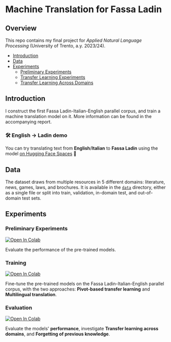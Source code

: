 # Machine Translation for Fassa Ladin

## Overview
This repo contains my final project for _Applied Natural Language Processing_ (University of Trento, a.y. 2023/24).

- [Introduction](#introduction)
- [Data](#data)
- [Experiments](#experiments)
  - [Preliminary Experiments](#preliminary-experiments)
  - [Transfer Learning Experiments](#training)
  - [Transfer Learning Across Domains](#evaluation)

## Introduction
I construct the first Fassa Ladin-Italian-English parallel corpus, and train a machine translation model on it. More information can be found in the accompanying report.

### 🛠 English → Ladin demo
You can try translating text from **English**/**Italian** to **Fassa Ladin** using the model [on Hugging Face Spaces](https://huggingface.co/spaces/jo-valer/fassa-ladin-machine-translation) 🦀


## Data
The dataset draws from multiple resources in 5 different domains: literature, news, games, laws, and brochures. It is available in the [`data`](https://github.com/jo-valer/machine-translation-ladin-fascian/tree/main/data) directory, either as a single file or split into train, validation, in-domain test, and out-of-domain test sets.

## Experiments

### Preliminary Experiments

<a target="_blank" href="https://colab.research.google.com/github/jo-valer/machine-translation-ladin-fascian/blob/main/preliminary.ipynb">
  <img src="https://colab.research.google.com/assets/colab-badge.svg" alt="Open In Colab"/>
</a>

Evaluate the performance of the pre-trained models.

### Training
<a target="_blank" href="https://colab.research.google.com/github/jo-valer/machine-translation-ladin-fascian/blob/main/finetune.ipynb">
  <img src="https://colab.research.google.com/assets/colab-badge.svg" alt="Open In Colab"/>
</a>

Fine-tune the pre-trained models on the Fassa Ladin-Italian-English parallel corpus, with the two approaches: **Pivot-based transfer learning** and **Multilingual translation**.

### Evaluation
<a target="_blank" href="https://colab.research.google.com/github/jo-valer/machine-translation-ladin-fascian/blob/main/evaluate.ipynb">
  <img src="https://colab.research.google.com/assets/colab-badge.svg" alt="Open In Colab"/>
</a>

Evaluate the models' **performance**, investigate **Transfer learning across domains**, and **Forgetting of previous knowledge**.
